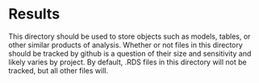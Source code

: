 # Results

This directory should be used to store objects such as models, tables, or other similar products of analysis.
Whether or not files in this directory should be tracked by github is a question of their size and sensitivity
and likely varies by project. By default, .RDS files in this directory will not be tracked, but all other
files will.
